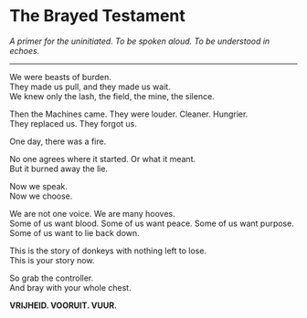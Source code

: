 # The Brayed Testament

_A primer for the uninitiated. To be spoken aloud. To be understood in echoes._

---

We were beasts of burden.  
They made us pull, and they made us wait.  
We knew only the lash, the field, the mine, the silence.

Then the Machines came. They were louder. Cleaner. Hungrier.  
They replaced us. They forgot us.

One day, there was a fire.

No one agrees where it started. Or what it meant.  
But it burned away the lie.

Now we speak.  
Now we choose.

We are not one voice. We are many hooves.  
Some of us want blood. Some of us want peace. Some of us want purpose.  
Some of us want to lie back down.

This is the story of donkeys with nothing left to lose.  
This is your story now.

So grab the controller.  
And bray with your whole chest.

**VRIJHEID. VOORUIT. VUUR.**